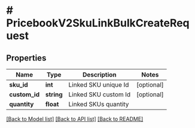 # # PricebookV2SkuLinkBulkCreateRequest

## Properties

Name | Type | Description | Notes
------------ | ------------- | ------------- | -------------
**sku_id** | **int** | Linked SKU unique Id | [optional]
**custom_id** | **string** | Linked SKU custom Id | [optional]
**quantity** | **float** | Linked SKUs quantity |

[[Back to Model list]](../../README.md#models) [[Back to API list]](../../README.md#endpoints) [[Back to README]](../../README.md)
